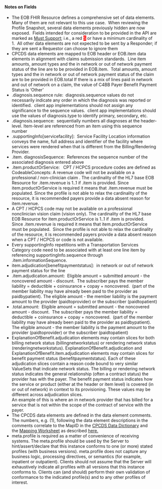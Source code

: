 <h4>Notes on Fields</h4>
<ul>
<li>The EOB FHIR Resource defines a comprehensive set of data elements.&nbsp; Many of them are not relevant to this use case.&nbsp; When reviewing the Profile Snapshot, several data elements previously hidden are now exposed.&nbsp; Fields intended for consideration to be provided in the API are marked as <a href="Conformance_Requirements.html#must-support">Must Support</a>; i.e., a red <span style="color: #ffffff; background-color: #ff0000;">S</span> or have a minimum cardinality of 1.&nbsp; All other data elements are not expected to be sent by a Responder; if they are sent a Requestor can choose to ignore them</li>
<li>
CPCDS data elements are mapped to EOB header or EOB.item data elements in alignment with claims submission standards.&nbsp; Line item amounts, amount types and the in network or out of network payment status of the line are to be provided in EOB.item.&nbsp; Total amounts, amount types and the in network or out of network payment status of the claim are to be provided in EOB.total If there is a mix of lines paid in network and out of network on a claim, the value of C4BB Payer Benefit Payment Status is &lsquo;Other&rsquo;
</li>
<li>.diagnosis.sequence rule:&nbsp; diagnosis.sequence values do not necessarily indicate any order in which the diagnosis was reported or identified.&nbsp; client app implementations should not assign any significance to the sequence values.&nbsp; client app implementations should use the values of diagnosis.type to identify primary, secondary, etc.&nbsp;</li>
<li>.diagnosis.sequence: &nbsp;sequentially numbers all diagnoses at the header-level. Item-level are referenced from an item using this sequence number</li>
<li>.supportingInfo[servicefacility]:&nbsp; Service Facility Location information conveys the name, full address and identifier of the facility where services were rendered when that is different from the Billing/Rendering Provider.</li>
<li>.item.&nbsp;diagnosisSequence:&nbsp; References the sequence number of the associated diagnosis entered above</li>
<li>.item.productOrService: &nbsp; CPT / HCPCS procedure codes are defined as CodeableConcepts:  A revenue code will not be available on a professional / non-clinician claim .  The cardinality of the HL7 base EOB Resource for .item.revenue is 1..1 if .item is provided.  Since item.productOrService is required it means that .item.revenue must be populated.  Since the profile is not able to relax the cardinality of the resource, it is recommended payers provide a data absent reason for item.revenue.</li>
<li>A CPT / HCPCS code may not be available on a professional nonclinician vision claim (vision only). The cardinality of the HL7 base EOB Resource for item.productOrService is 1..1 if .item is provided.&nbsp; Since .item.revenue is required it means that item.productOrService must be populated.&nbsp; Since the profile is not able to relax the cardinality of the resource, it is recommended payers provide a data absent reason when a CPT / HCPCS or code is not available.</li>
<li>Every supportingInfo repetitions with a Transportation Services Category code need to be associated with at least one line item by referencing supportingInfo.sequence through .item.informationSequence.</li>
<li>item.adjudication[benefitpaymentstatus]:&nbsp;&nbsp;in network or out of network payment status for the line</li>
<li>.item.adjudication.amount: &nbsp;Eligible amount = submitted amount - the noncovered amount - discount.&nbsp; The subscriber pays the member liability = deductible + coinsurance + copay + noncovered.&nbsp; (part of the member liability may have already been paid to the provider as paidbypatient). The eligible amount - the member liability is the payment amount to the provider (paidtoprovider) or the subscriber (paidtopatient)</li>
<li>.total.amount:&nbsp; Eligible amount = submitted amount - the noncovered amount - discount.&nbsp; The subscriber pays the member liability = deductible + coinsurance + copay + noncovered.&nbsp; (part of the member liability may have already been paid to the provider as paidbypatient). The eligible amount - the member liability is the payment amount to the provider (paidtoprovider) or the subscriber (paidtopatient)</li>
<li>ExplanationOfBenefit.adjudication elements may contain slices for both billing network status (billingnetworkstatus) or rendering network status (renderingnetworkstatus). ExplanationOfBenefit.adjudication and ExplanationOfBenefit.item.adjudication elements may contain slices for benefit payment status (benefitpaymentstatus). Each of these adjudication slices contain a reason code bound to very similar ValueSets that indicate network status. The billing or rendering network status indicates the general relationship (often a contract status) the provider has with the payer. The benefit payment status indicates how the service or product (either at the header or item level) is covered (in or out of network) in context to its provisioning. These values may be different across adjudication slices.<br/>
An example of this is where an in network provider that has billed for a service that is not within the scope of the contract of service with the payer.</li>
<li>The CPCDS data elements are defined in the data element comments.&nbsp; The numbers, e.g. (1), following the data element descriptions in the comments correlate to the MapID in the&nbsp;<a href="CPCDSDataDictionary.docx" >CPCDS Data Dictionary</a>&nbsp;and the&nbsp;<a href="CPCDStoFHIRProfilesMapping.xlsx">Mapping Worksheet</a>&nbsp;as described&nbsp;<a href="Common_Payer_Consumer_Data_Set.html">here.</a></li>
<li>meta.profile is required as a matter of convenience of receiving systems. The meta.profile should be used by the Server to hint/assert/declare that this instance conforms to one (or more) stated profiles (with business versions). meta.profile does not capture any business logic, processing directives, or semantics (for example, inpatient or outpatient). Clients should not assume that the Server will exhaustively indicate all profiles with all versions that this instance conforms to. Clients can (and should) perform their own validation of conformance to the indicated profile(s) and to any other profiles of interest.</li>
</ul>
